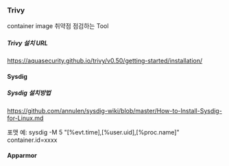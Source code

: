 ### Trivy
container image 취약점 점검하는 Tool

##### Trivy 설치 URL
https://aquasecurity.github.io/trivy/v0.50/getting-started/installation/


#### Sysdig
##### Sysdig 설치방법
https://github.com/annulen/sysdig-wiki/blob/master/How-to-Install-Sysdig-for-Linux.md

포맷 예: sysdig -M 5 "[%evt.time],[%user.uid],[%proc.name]" container.id=xxxx


#### Apparmor
